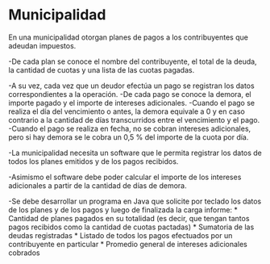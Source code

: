 # Municipalidad

En una municipalidad otorgan planes de pagos a los contribuyentes que adeudan impuestos. 

-De cada plan se conoce el nombre del contribuyente, el total de la deuda, la cantidad de cuotas y una lista de las cuotas pagadas.

-A su vez, cada vez que un deudor efectúa un pago se registran los datos correspondientes a la operación. 
-De cada pago se conoce la demora, el importe pagado y el importe de intereses adicionales. 
-Cuando el pago se realiza el día del vencimiento o antes, la demora equivale a 0 y en caso contrario a la cantidad de días transcurridos entre el vencimiento y el pago.
-Cuando el pago se realiza en fecha, no se cobran intereses adicionales, pero si hay demora se le cobra un 0,5 % del importe de la cuota por día.



-La municipalidad necesita un software que le permita registrar los datos de todos los planes emitidos y de los pagos recibidos. 

-Asimismo el software debe poder calcular el importe de los intereses adicionales a partir de la cantidad de días de demora.

-Se debe desarrollar un programa en Java que solicite por teclado los datos de los planes y de los pagos y luego de finalizada la carga informe:
    * Cantidad de planes pagados en su totalidad (es decir, que tengan tantos pagos recibidos como la cantidad de cuotas pactadas)
    * Sumatoria de las deudas registradas
    * Listado de todos los pagos efectuados por un contribuyente en particular
    * Promedio general de intereses adicionales cobrados
